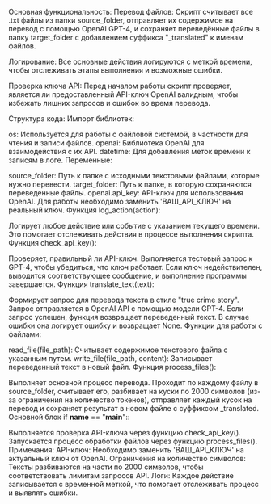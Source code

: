 Основная функциональность:
Перевод файлов: Скрипт считывает все .txt файлы из папки source_folder, отправляет их содержимое на перевод с помощью OpenAI GPT-4, и сохраняет переведённые файлы в папку target_folder с добавлением суффикса "_translated" к именам файлов.

Логирование: Все основные действия логируются с меткой времени, чтобы отслеживать этапы выполнения и возможные ошибки.

Проверка ключа API: Перед началом работы скрипт проверяет, является ли предоставленный API-ключ OpenAI валидным, чтобы избежать лишних запросов и ошибок во время перевода.

Структура кода:
Импорт библиотек:

os: Используется для работы с файловой системой, в частности для чтения и записи файлов.
openai: Библиотека OpenAI для взаимодействия с их API.
datetime: Для добавления меток времени к записям в логе.
Переменные:

source_folder: Путь к папке с исходными текстовыми файлами, которые нужно перевести.
target_folder: Путь к папке, в которую сохраняются переведенные файлы.
openai.api_key: API-ключ для использования OpenAI. Для работы необходимо заменить 'ВАШ_API_КЛЮЧ' на реальный ключ.
Функция log_action(action):

Логирует любое действие или событие с указанием текущего времени. Это помогает отслеживать действия в процессе выполнения скрипта.
Функция check_api_key():

Проверяет, правильный ли API-ключ. Выполняется тестовый запрос к GPT-4, чтобы убедиться, что ключ работает.
Если ключ недействителен, выводится соответствующее сообщение, и выполнение программы завершается.
Функция translate_text(text):

Формирует запрос для перевода текста в стиле "true crime story". Запрос отправляется в OpenAI API с помощью модели GPT-4.
Если запрос успешен, функция возвращает переведенный текст. В случае ошибки она логирует ошибку и возвращает None.
Функции для работы с файлами:

read_file(file_path): Считывает содержимое текстового файла с указанным путем.
write_file(file_path, content): Записывает переведенный текст в новый файл.
Функция process_files():

Выполняет основной процесс перевода. Проходит по каждому файлу в source_folder, считывает его, разбивает на куски по 2000 символов (из-за ограничения на количество токенов), отправляет каждый кусок на перевод и сохраняет результат в новом файле с суффиксом _translated.
Основной блок if __name__ == "__main__"::

Выполняется проверка API-ключа через функцию check_api_key().
Запускается процесс обработки файлов через функцию process_files().
Примечания:
API-ключ: Необходимо заменить 'ВАШ_API_КЛЮЧ' на актуальный ключ от OpenAI.
Ограничения на количество символов: Тексты разбиваются на части по 2000 символов, чтобы соответствовать лимитам запросов API.
Логи: Каждое действие записывается с временной меткой, что помогает отслеживать процесс и выявлять ошибки.
